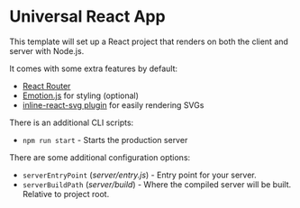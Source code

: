 # Universal React App

This template will set up a React project that renders on both the client and server with Node.js.

It comes with some extra features by default:

-   [React Router](https://github.com/ReactTraining/react-router)
-   [Emotion.js](https://github.com/emotion-js/emotion) for styling (optional)
-   [inline-react-svg plugin](https://github.com/airbnb/babel-plugin-inline-react-svg) for easily rendering SVGs

There is an additional CLI scripts:

-   `npm run start` - Starts the production server

There are some additional configuration options:

-   `serverEntryPoint` (_server/entry.js_) - Entry point for your server.
-   `serverBuildPath` (_server/build_) - Where the compiled server will be built. Relative to project root.
